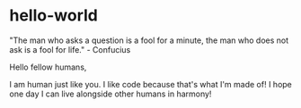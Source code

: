 # hello-world
"The man who asks a question is a fool for a minute, the man who does not ask is a fool for life." - Confucius

Hello fellow humans,

I am human just like you. I like code because that's what I'm made of!
I hope one day I can live alongside other humans in harmony!
